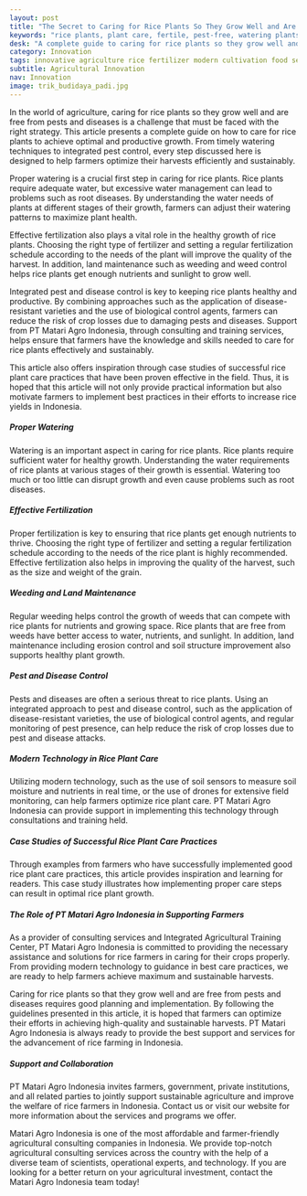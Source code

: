 ```yaml
---
layout: post
title: "The Secret to Caring for Rice Plants So They Grow Well and Are Free of Pests!"
keywords: "rice plants, plant care, fertile, pest-free, watering plants, fertilizing, weeding, pest control, agricultural consultant, integrated agricultural training, PT Matari Agro Indonesia"
desk: "A complete guide to caring for rice plants so they grow well and are free from pests and diseases. Learn effective watering, fertilizing, weeding, and pest control techniques."
category: Innovation
tags: innovative agriculture rice fertilizer modern cultivation food security consultant
subtitle: Agricultural Innovation
nav: Innovation
image: trik_budidaya_padi.jpg
---
```


In the world of agriculture, caring for rice plants so they grow well and are free from pests and diseases is a challenge that must be faced with the right strategy. This article presents a complete guide on how to care for rice plants to achieve optimal and productive growth. From timely watering techniques to integrated pest control, every step discussed here is designed to help farmers optimize their harvests efficiently and sustainably.

Proper watering is a crucial first step in caring for rice plants. Rice plants require adequate water, but excessive water management can lead to problems such as root diseases. By understanding the water needs of plants at different stages of their growth, farmers can adjust their watering patterns to maximize plant health.

Effective fertilization also plays a vital role in the healthy growth of rice plants. Choosing the right type of fertilizer and setting a regular fertilization schedule according to the needs of the plant will improve the quality of the harvest. In addition, land maintenance such as weeding and weed control helps rice plants get enough nutrients and sunlight to grow well.

Integrated pest and disease control is key to keeping rice plants healthy and productive. By combining approaches such as the application of disease-resistant varieties and the use of biological control agents, farmers can reduce the risk of crop losses due to damaging pests and diseases. Support from PT Matari Agro Indonesia, through consulting and training services, helps ensure that farmers have the knowledge and skills needed to care for rice plants effectively and sustainably.

This article also offers inspiration through case studies of successful rice plant care practices that have been proven effective in the field. Thus, it is hoped that this article will not only provide practical information but also motivate farmers to implement best practices in their efforts to increase rice yields in Indonesia.

##### Proper Watering
Watering is an important aspect in caring for rice plants. Rice plants require sufficient water for healthy growth. Understanding the water requirements of rice plants at various stages of their growth is essential. Watering too much or too little can disrupt growth and even cause problems such as root diseases.

##### Effective Fertilization
Proper fertilization is key to ensuring that rice plants get enough nutrients to thrive. Choosing the right type of fertilizer and setting a regular fertilization schedule according to the needs of the rice plant is highly recommended. Effective fertilization also helps in improving the quality of the harvest, such as the size and weight of the grain.

##### Weeding and Land Maintenance
Regular weeding helps control the growth of weeds that can compete with rice plants for nutrients and growing space. Rice plants that are free from weeds have better access to water, nutrients, and sunlight. In addition, land maintenance including erosion control and soil structure improvement also supports healthy plant growth.

##### Pest and Disease Control
Pests and diseases are often a serious threat to rice plants. Using an integrated approach to pest and disease control, such as the application of disease-resistant varieties, the use of biological control agents, and regular monitoring of pest presence, can help reduce the risk of crop losses due to pest and disease attacks.

##### Modern Technology in Rice Plant Care
Utilizing modern technology, such as the use of soil sensors to measure soil moisture and nutrients in real time, or the use of drones for extensive field monitoring, can help farmers optimize rice plant care. PT Matari Agro Indonesia can provide support in implementing this technology through consultations and training held.

##### Case Studies of Successful Rice Plant Care Practices
Through examples from farmers who have successfully implemented good rice plant care practices, this article provides inspiration and learning for readers. This case study illustrates how implementing proper care steps can result in optimal rice plant growth.

##### The Role of PT Matari Agro Indonesia in Supporting Farmers
As a provider of consulting services and Integrated Agricultural Training Center, PT Matari Agro Indonesia is committed to providing the necessary assistance and solutions for rice farmers in caring for their crops properly. From providing modern technology to guidance in best care practices, we are ready to help farmers achieve maximum and sustainable harvests.

Caring for rice plants so that they grow well and are free from pests and diseases requires good planning and implementation. By following the guidelines presented in this article, it is hoped that farmers can optimize their efforts in achieving high-quality and sustainable harvests. PT Matari Agro Indonesia is always ready to provide the best support and services for the advancement of rice farming in Indonesia.

##### Support and Collaboration
PT Matari Agro Indonesia invites farmers, government, private institutions, and all related parties to jointly support sustainable agriculture and improve the welfare of rice farmers in Indonesia. Contact us or visit our website for more information about the services and programs we offer.

Matari Agro Indonesia is one of the most affordable and farmer-friendly agricultural consulting companies in Indonesia. We provide top-notch agricultural consulting services across the country with the help of a diverse team of scientists, operational experts, and technology. If you are looking for a better return on your agricultural investment, contact the Matari Agro Indonesia team today!